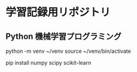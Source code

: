 # 学習記録用リポジトリ

## Python 機械学習プログラミング

python -m venv ~/venv
source ~/venv/bin/activate

pip install numpy scipy scikit-learn
